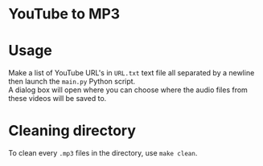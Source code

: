 # YouTube to MP3

# Usage
Make a list of YouTube URL's in `URL.txt` text file all separated by a newline then launch the `main.py` Python script.\
A dialog box will open where you can choose where the audio files from these videos will be saved to.

# Cleaning directory
To clean every `.mp3` files in the directory, use `make clean`.